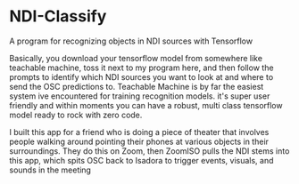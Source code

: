 # NDI-Classify
A program for recognizing objects in NDI sources with Tensorflow

Basically, you download your tensorflow model from somewhere like teachable machine, toss it next to my program here, and then follow the prompts to identify which NDI sources you want to look at and where to send the OSC predictions to. Teachable Machine is by far the easiest system ive encountered for training recognition models. it's super user friendly and within moments you can have a robust, multi class tensorflow model ready to rock with zero code.

I built this app for a friend who is doing a piece of theater that involves people walking around pointing their phones at various objects in their surroundings. They do this on Zoom, then ZoomISO pulls the NDI stems into this app, which spits OSC back to Isadora to trigger events, visuals, and sounds in the meeting
